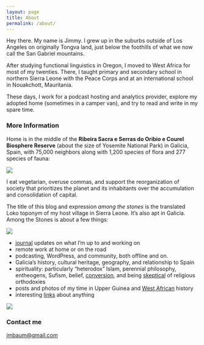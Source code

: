 ```yaml
---
layout: page
title: About
permalink: /about/
---
```


Hey there. My name is Jimmy. I grew up in the suburbs outside of Los Angeles on originally Tongva land, just below the foothills of what we now call the San Gabriel mountains.

After studying functional linguistics in Oregon, I moved to West Africa for most of my twenties. There, I taught primary and secondary school in northern Sierra Leone with the Peace Corps and at an international school in Nouakchott, Mauritania.

These days, I work for a podcast hosting and analytics provider, explore my adopted home (sometimes in a camper van), and try to read and write in my spare time.

### More Information

Home is in the middle of the **Ribeira Sacra e Serras do Oribio e Courel Biosphere Reserve** (about the size of Yosemite National Park) in Galicia, Spain, with 75,000 neighbors along with 1,200 species of flora and 277 species of fauna:

![](https://amongthestones.com/wp-content/uploads/2023/09/reserva-biosfera_ribeira-sacra.jpg)

I eat vegetarian, overuse commas, and support the reorganization of society that prioritizes the planet and its inhabitants over the accumulation and consolidation of capital.

The title of this blog and expression _among the stones_ is the translated Loko toponym of my host village in Sierra Leone. It’s also apt in Galicia. Among the Stones is about a few things:

![](https://amongthestones.com/wp-content/uploads/2020/04/ribeira.jpg)

- [journal](https://amongthestones.com/journal/) updates on what I’m up to and working on
- remote work at home or on the road
- podcasting, WordPress, and community, both offline and on.
- Galicia’s history, cultural heritage, geography, and relationship to Spain
- spirituality: particularly “heterodox” Islam, perennial philosophy, entheogens, Sufism, belief, [conversion](https://amongthestones.com/journal/the-reformation-within-myself-will-not-be-televised/), and being [skeptical](https://amongthestones.com/journal/quran-and-coherent-heterodoxy-a-book-and-system-beyond-religion/) of religious orthodoxies
- posts and photos of my time in Upper Guinea and [West African](https://amongthestones.com/tag/west-africa/) history
- interesting [links](https://amongthestones.com/links/) about anything

![](https://amongthestones.com/wp-content/uploads/2023/10/img_3003.jpg)

### Contact me

[jmbaum@gmail.com](mailto:jmbaum@gmail.com)
